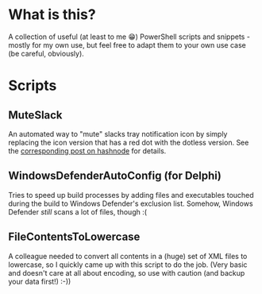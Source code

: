 # What is this?
A collection of useful (at least to me 😁) PowerShell scripts and snippets - mostly for my own use, but feel free to adapt them to your own use case (be careful, obviously).

# Scripts
## MuteSlack
An automated way to "mute" slacks tray notification icon by simply replacing the icon version that has a red dot with the dotless version. See the [corresponding post on hashnode](https://hashnode.com/post/disable-slacks-tray-notification-dot-ckao7x0jy02mh4us1qz38la5s) for details.

## WindowsDefenderAutoConfig (for Delphi)
Tries to speed up build processes by adding files and executables touched during the build to Windows Defender's exclusion list. Somehow, Windows Defender _still_ scans a lot of files, though :(

## FileContentsToLowercase
A colleague needed to convert all contents in a (huge) set of XML files to lowercase, so I quickly came up with this script to do the job. (Very basic and doesn't care at all about encoding, so use with caution (and backup your data first!) :-))
